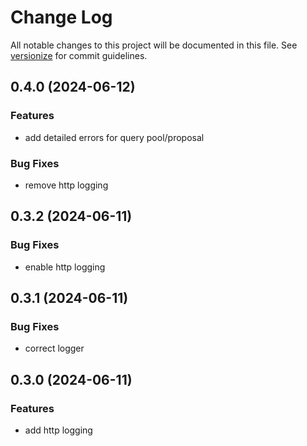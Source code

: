 # Change Log

All notable changes to this project will be documented in this file. See [versionize](https://github.com/versionize/versionize) for commit guidelines.

<a name="0.4.0"></a>
## 0.4.0 (2024-06-12)

### Features

* add detailed errors for query pool/proposal

### Bug Fixes

* remove http logging

<a name="0.3.2"></a>
## 0.3.2 (2024-06-11)

### Bug Fixes

* enable http logging

<a name="0.3.1"></a>
## 0.3.1 (2024-06-11)

### Bug Fixes

* correct logger

<a name="0.3.0"></a>
## 0.3.0 (2024-06-11)

### Features

* add http logging

